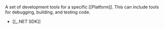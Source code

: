 A set of development tools for a specific [[Platform]]. This can include tools for debugging, building, and testing code.
- [[_.NET SDK]]